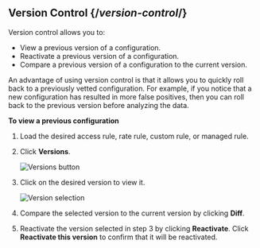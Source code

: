 ## Version Control {/*version-control*/}

Version control allows you to:
-   View a previous version of a configuration. 
-   Reactivate a previous version of a configuration. 
-   Compare a previous version of a configuration to the current version.

An advantage of using version control is that it allows you to quickly roll back to a previously vetted configuration. For example, if you notice that a new configuration has resulted in more false positives, then you can roll back to the previous version before analyzing the data. 

**To view a previous configuration**

1.  Load the desired access rule, rate rule, custom rule, or managed rule. 
2.  Click **Versions**.

    ![Versions button](/images/v7/security/version-control-versions.png?width=750)

3.  Click on the desired version to view it. 

    ![Version selection](/images/v7/security/version-control-version-selection.png?width=750)

4.  Compare the selected version to the current version by clicking **Diff**.
5.  Reactivate the version selected in step 3 by clicking **Reactivate**. Click **Reactivate this version** to confirm that it will be reactivated. 